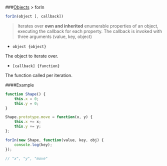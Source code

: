 ###[Objects](../) > forIn

```js
forIn(object [, callback])
```

>Iterates over **own and inherited** enumerable properties of an object, executing the callback for each property. The callback is invoked with three arguments (value, key, object)


- <code>object {object}</code>

The object to iterate over.

- <code>[callback] {function}</code>

The function called per iteration.

####Example
```js
function Shape() {
	this.x = 0;
	this.y = 0;
}

Shape.prototype.move = function(x, y) {
	this.x += x;
	this.y += y;
};

forIn(new Shape, function(value, key, obj) {
	console.log(key);
});

// "x", "y", "move"
```